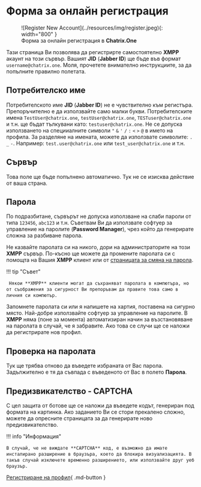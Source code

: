 # Форма за онлайн регистрация

<figure markdown>
   ![Register New Account](../resources/img/register.jpeg){: width="800" }
   <figcaption>Форма за онлайн регистрация в <b>Chatrix.One</b></figcaption>
</figure>

Тази страница Ви позволява да регистрирте самостоятелно **XMPP** акаунт на този сървър. Вашият **JID** (**Jabber ID**) ще бъде във формат `username@chatrix.one`. Моля, прочетете внимателно инструкциите, за да попълните правилно полетата.

<!-- !!! failure "Важно"

    Към момента регистрацията на профили, чрез формата за регистрация и приложенията, е временно **преустановена**! Това е направено с цел, услугата да бъде предпазена от ботове и недобросъвестни потребители, създаващи множество невалидни спам профили, което влияе негативно на цялостното потребителско изживяване. -->

<!-- <a href="javascript:history.go(-1)">Връщане назад</a> -->

## Потребителско име

Потребителското име **JID** (**Jabber ID**) не е чувствително към регистъра. Препоръчително е да използвайте само малки букви. Потребителските имена `TestUser@chatrix.one`, `testUser@chatrix.one`, `TESTuser@chatrix.one` и т.н. ще бъдат тълкувани като: `testuser@chatrix.one`. Не се допуска използването на специиалните символи `"` `&` `'` `/` `:` `<` `>` `@` в името на профила. За разделяне на имената, можете да използвате символите: `.` `_` `-`. Например: `test.user@chatrix.one` или `test_user@chatrix.one` и т.н.

## Сървър

Това поле ще бъде попълнено автоматично. Тук не се изисква действие от ваша страна.

## Парола

По подразбитане, сървърът не допуска използване на слаби пароли от типа `123456`, `abc123` и т.н. Съветвам Ви да използвате софтуер за управление на паролите (**Password Manager**), чрез който да генерирате сложна за разбиване парола.

Не казвайте паролата си на никого, дори на администраторите на този **XMPP** сървър. По-късно ще можете да промените паролата си с помощта на Вашия **XMPP** клиент или от [страницата за смяна на парола](https://chatrix.one:5280/register/change_password/).

!!! tip "Съвет"

     Някои **XMPP** клиенти могат да съхраняват паролата в компютъра, но от съображения за сигурност Ви препоръвам да правите това само в личния си компютър.

 Запомнете паролата си или я напишете на хартия, поставена на сигурно място. Най-добре използвайте софтуер за управление на паролите. В **XMPP** няма (поне за момента) автоматизиран начин за възстановяване на паролата в случай, че я забравите. Ако това се случи ще се наложи да регистрирате нов профил.

## Проверка на паролата

Тук ще трябва отново да въведете избраната от Вас парола. Задължително е тя да съвпада с въведеното от Вас в полето **Парола**.

## Предизвикателство - **CAPTCHA**

С цел защита от ботове ще се наложи да въведете кодът, генериран под формата на картинка. Ако заданието Ви се стори прекалено сложно, можете да опресните страницата за да генерирате ново предизвикателство.

!!! info "Информация"

    В случай, че не виждате **CAPTCHA** код, е възможно да имате инсталирано разширение в браузъра, което да блокира визуализацията. В такъв случай изключете временно разширението, или използвайте друг уеб браузър.

<!-- ## Регистриране на профил

!!! quote ""

    *Потребителско име:*

!!! quote ""

    *Парола:*

!!! quote ""

    *Повторете паролата:* -->

[Регистриране на профил](https://chatrix.one:5280/register/new/){ .md-button }
